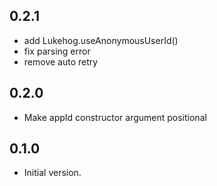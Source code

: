 ## 0.2.1

- add Lukehog.useAnonymousUserId()
- fix parsing error
- remove auto retry

## 0.2.0

- Make appId constructor argument positional

## 0.1.0

- Initial version.
